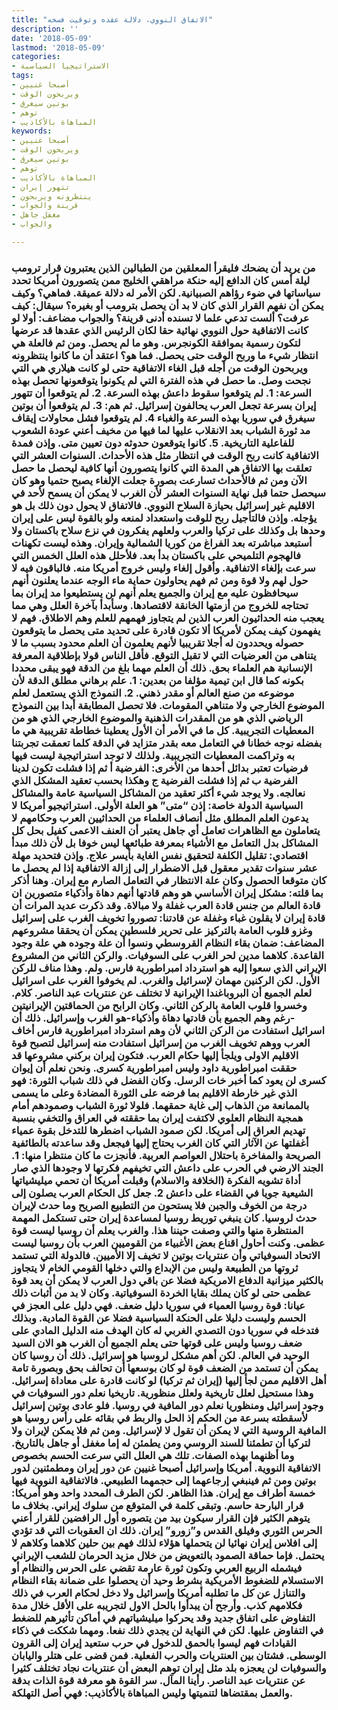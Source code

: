 ```yaml
---
title: "الاتفاق النووي، دلالة عقده وتوقيت فسخه"
description: ''
date: '2018-05-09'
lastmod: '2018-05-09'
categories:
- الاستراتيجيا السياسية
tags:
- أصبحا غنيين
- ويربحون الوقت
- بوتين سيغرق
- توهم
- المباهاة بالأكاذيب
keywords:
- أصبحا غنيين
- ويربحون الوقت
- بوتين سيغرق
- توهم
- المباهاة بالأكاذيب
- تتهور إيران
- ينتظرونه ويربحون
- قرينة والجواب
- مغفل جاهل
- والجواب

---
```

### من يريد أن يضحك فليقرأ المعلقين من الطبالين الذين يعتبرون قرار ترومب ليلة أمس كان الدافع إليه حنكة مراهقي الخليج ممن يتصورون أمريكا تحدد سياساتها في ضوء رؤاهم الصبيانية. لكن الأمر له دلالة عميقة. فماهي؟ وكيف يمكن أن نفهم القرار الذي كان لا بد أن يحصل بترومب أو بغيره؟ سيقال: كيف عرفت؟ ألست تدعي علما لا تسنده أدنى قرينة؟ والجواب مضاعف: أولا لو كانت الاتفاقية حول النووي نهائية حقا لكان الرئيس الذي عقدها قد عرضها لتكون رسمية بموافقة الكونجرس. وهو ما لم يحصل. ومن ثم فالعلة هي انتظار شيء ما وربح الوقت حتى يحصل. فما هو؟ اعتقد أن ما كانوا ينتظرونه ويربحون الوقت من أجله قبل الغاء الاتفاقية حتى لو كانت هيلاري هي التي نجحت وصل. ما حصل في هذه الفترة التي لم يكونوا يتوقعونها تحصل بهذه السرعة: 1. لم يتوقعوا سقوط داعش بهذه السرعة. 2. لم يتوقعوا أن تتهور إيران بسرعة تجعل العرب يحالفون إسرائيل. ثم هم: 3. لم يتوقعوا أن بوتين سيغرق في سوريا بهذه السرعة والغباء 4. لم يتوقعوا فشل محاولات إيقاف مد ثورة الشباب بعد الانقلاب عليها لما فيها من مخيف أعني عودة الشعوب للفاعلية التاريخية. 5. كانوا يتوقعون حدوثه دون تعيين متى. وإذن فمدة الاتفاقية كانت ربح الوقت في انتظار مثل هذه الأحداث. السنوات العشر التي تعلقت بها الاتفاق هي المدة التي كانوا يتصورون أنها كافية ليحصل ما حصل الآن ومن ثم فالأحداث تسارعت بصورة جعلت الإلغاء يصبح حتميا وهو كان سيحصل حتما قبل نهاية السنوات العشر لأن الغرب لا يمكن أن يسمح لأحد في الاقليم غير إسرائيل بحيازة السلاح النووي. فالاتفاق لا يحول دون ذلك بل هو يؤجله. وإذن فالتأجيل ربح للوقت واستعداد لمنعه ولو بالقوة ليس على إيران وحدها بل وكذلك على تركيا والعرب ولعلهم يفكرون في نزع سلاح باكستان ولا أستبعد مباشرته بعد الفراغ من كوريا الشمالية وإيران. وهذه ليست تكهنات فالهجوم التلميحي على باكستان بدأ بعد. فلأحلل هذه العلل الخمس التي سرعت بإلغاء الاتفاقية. وأقول إلغاء وليس خروج أمريكا منه. فالباقون فيه لا حول لهم ولا قوة ومن ثم فهم يحاولون حماية ماء الوجه عندما يعلنون أنهم سيحافظون عليه مع إيران والجميع يعلم أنهم لن يستطيعوا مد إيران بما تحتاجه للخروج من أزمتها الخانقة لاقتصادها. وسأبدأ بآخرة العلل وهي مما يعجب منه الحداثيون العرب الذين لم يتجاوز فهمهم للعلم وهم الاطلاق. فهم لا يفهمون كيف يمكن لأمريكا ألا تكون قادرة على تحديد متى يحصل ما يتوقعون حصوله ويحددون له أجلا تقريبيا لأنهم يعلمون أن العلم محدود بسبب ما لا يتناهى من العرضيات التي لا تقبل التوقع. فأقل الناس قولا بإطلاقية المعرفة الإنسانية هم العلماء بحق. ذلك أن العلم مهما بلغ من الدقة فهو يبقى محددا بكونه كما قال ابن تيمية مؤلفا من بعدين: 1. علم برهاني مطلق الدقة لأن موضوعه من صنع العالم أو مقدر ذهني. 2. النموذج الذي يستعمل لعلم الموضوع الخارجي ولا متناهي المقومات. فلا تحصل المطابقة أبدا بين النموذج الرياضي الذي هو من المقدرات الذهنية والموضوع الخارجي الذي هو من المعطيات التجريبية. كل ما في الأمر أن الأول يعطينا خطاطة تقريبية هي ما بفضله نوجه خطانا في التعامل معه بقدر متزايد في الدقة كلما تعمقت تجربتنا به وتراكمت المعطيات التجريبية. ولذلك لا توجد استراتيجية ليست فيها فرضيات تعتبر بدائل أحدها من الأخرى: الفرضية أ ثم إذا فشلت تكون لدينا الفرضية ب ثم إذا فشلت الفرضية ج وهكذا بحسب تعقيد المشكل الذي نعالجه. ولا يوجد شيء أكثر تعقيد من المشاكل السياسية عامة والمشاكل السياسية الدولة خاصة: إذن “متى” هو العلة الأولى. استراتيجيو أمريكا لا يدعون العلم المطلق مثل أنصاف العلماء من الحداثيين العرب وحكامهم لا يتعاملون مع الظاهرات تعامل أي جاهل يعتبر أن العنف الاعمى كفيل بحل كل المشاكل بدل التعامل مع الأشياء بمعرفة طبائعها ليس خوفا بل لأن ذلك مبدأ اقتصادي: تقليل الكلفة لتحقيق نفس الغاية بأيسر علاج. وإذن فتحديد مهلة عشر سنوات تقدير معقول قبل الاضطرار إلى إزالة الاتفاقية إذا لم يحصل ما كان متوقعا الحصول وكان علة الانتظار في التعامل الصارم مع إيران. وهنا أذكر بما قلته: مشكل إيران الأساسي هو وهم قادتها أنهم دهاة وأذكياء متصورين ان قادة العالم من جنس قادة العرب غفلة ولا مبالاة. وقد ذكرت عديد المرات أن قادة إيران لا يقلون غباء وغفلة عن قادتنا: تصوروا تخويف الغرب على إسرائيل وغزو قلوب العامة بالتركيز على تحرير فلسطين يمكن أن يحققا مشروعهم المضاعف: ضمان بقاء النظام القروسطي ونسوا أن علة وجوده هي علة وجود القاعدة. كلاهما مدين لحر الغرب على السوفيات. والركن الثاني من المشروع الإيراني الذي سعوا إليه هو استرداد امبراطورية فارس. ولم. وهذا مناف للركن الأول. لكن الركنين مهمان لإسرائيل والغرب. لم يخوفوا الغرب على اسرائيل لعلم الجميع أن البروباغندا الإيرانية لا تختلف عن عنتريات عبد الناصر. كلام. وخسروا قلوب العامة بالركن الثاني. وكان الرابح من الحماقتين الإيرانيتين -رغم وهم الجميع بأن قادتها دهاة وأذكياء-هو الغرب وإسرائيل. ذلك أن اسرائيل استفادت من الركن الثاني لأن وهم استرداد امبراطورية فارس أخاف العرب ووهم تخويف الغرب من إسرائيل استفادت منه إسرائيل لتصبح قوة الاقليم الاولى ويلجأ إليها حكام العرب. فتكون إيران بركني مشروعها قد حققت امبراطورية داود وليس امبراطورية كسرى. ونحن نعلم أن إيوان كسرى لن يعود كما أخبر خات الرسل. وكان الفضل في ذلك شباب الثورة: فهو الذي غير خارطة الاقليم بما فرضه على الثورة المضادة وعلى ما يسمى بالممانعة من الذهاب إلى غاية حمقهما. فلولا ثورة الشباب وصمودهم أمام همجية النظام العلوي لاكتفت إيران بما حققته في العراق والتخفي بنسبة تهديم العراق إلى أمريكا. لكن صمود الشباب اضطرها للتدخل بقوة عمياء أغفلتها عن الآثار التي كان الغرب يحتاج إليها فيجعل وقد ساعدته بالطائفية الصريحة والمفاخرة باحتلال العواصم العربية. فأنجزت ما كان منتظرا منها: 1. الجند الارضي في الحرب على داعش التي تخيفهم فكرتها لا وجودها الذي صار أداة تشويه الفكرة (الخلافة والاسلام) وقبلت أمريكا أن تحمي ميليشياتها الشيعية جويا في القضاء على داعش 2. جعل كل الحكام العرب يصلون إلى درجة من الخوف والجبن فلا يستحون من التطبيع الصريح وما حدث لإيران حدث لروسيا. كان ينبغي توريط روسيا لمساعدة إيران حتى تستكمل المهمة المنتظرة منها والتي وصفت حيننا هذا. والغرب يعلم أن روسيا ليست قوة عظمى. وكنت أحاول اقناع بعض الأغبياء من القوميين العرب بأن روسيا ليست الاتحاد السوفياتي وأن عنتريات بوتين لا تخيف إلا الأميين. فالدولة التي تستمد ثروتها من الطبيعة وليس من الإبداع والتي دخلها القومي الخام لا يتجاوز بالكثير ميزانية الدفاع الامريكية فضلا عن باقي دول العرب لا يمكن أن يعد قوة عظمى حتى لو كان يملك بقايا الخردة السوفياتية. وكان لا بد من أثبات ذلك عيانا: قوة روسيا العمياء في سوريا دليل ضعف. فهي دليل على العجز في الحسم وليست دليلا على الحنكة السياسية فضلا عن القوة المادية. وبذلك فتدخله في سوريا دون التصدي الغربي له كان الهدف منه الدليل المادي على ضعف روسيا وليس على قوتها حتى يعلم الجميع أن الغرب هو الان السيد الوحيد في العالم. لكن أهم مشكل لروسيا هو إسرائيل. ذلك أن روسيا كان يمكن أن تستمد من الضعف قوة لو كان بوسعها أن تحالف بحق وبصورة تامة أهل الاقليم ممن لجأ إليها (إيران ثم تركيا) لو كانت قادرة على معاداة إسرائيل. وهذا مستحيل لعلل تاريخية ولعلل منظورية. تاريخيا نعلم دور السوفيات في وجود إسرائيل ومنظوريا نعلم دور المافية في روسيا. فلو عادى بوتين إسرائيل لأسقطته بسرعة من الحكم إذ الحل والربط في بقائه على رأس روسيا هو المافية الروسية التي لا يمكن أن تقول لا لإسرائيل. ومن ثم فلا يمكن لإيران ولا لتركيا أن تطمئنا للسند الروسي ومن يطمئن له إما مغفل أو جاهل بالتاريخ. وما أظنهما بهذه الصفات. تلك هي العلل التي سرعت الحسم بخصوص الاتفاقية النووية. أمريكا وإسرائيل أصبحا غنيين عن دور إيران ومطمئنين لدور بوتين ومن ثم فينبغي إرجاعهما إلى حجمهما الطبيعي. فالاتفاقية النووية فيها خمسة أطراف مع إيران. هذا الظاهر. لكن الطرف المحدد واحد وهو أمريكا: قرار البارحة حاسم. وتبقى كلمة في المتوقع من سلوك إيراني. بخلاف ما يتوهم الكثير فإن القرار سيكون بيد من يتصوره أول الرافضين للقرار أعني الحرس الثوري وفيلق القدس و”زورو” إيران. ذلك ان العقوبات التي قد تؤدي إلى افلاس إيران نهائيا لن يتحملها هؤلاء لذلك فهم بين حلين كلاهما وكلاهم لا يحتمل. فإما حماقة الصمود بالتعويض من خلال مزيد الحرمان للشعب الإيراني فيشمله الربيع العربي وتكون ثورة عارمة تقضي على الحرس والنظام أو الاستسلام للضغوط الأمريكية بشرط وحيد أن يحصلوا على ضمانة بقاء النظام والتنازل عن كل ما تطلبه أمريكا وإسرائيل ولا دخل لحكام العرب في ذلك فكلامهم كذب. وأرجح أن يبدأوا بالحل الاول لتجريبه على الأقل خلال مدة التفاوض على اتفاق جديد وقد يحركوا ميليشياتهم في أماكن تأثيرهم للضغط في التفاوض عليها. لكن في النهاية لن يجدي ذلك نفعا. ومهما شككت في ذكاء القيادات فهم ليسوا بالحمق للدخول في حرب ستعيد إيران إلى القرون الوسطى. فشتان بين العنتريات والحرب الفعلية. فمن قضى على هتلر واليابان والسوفيات لن يعجزه بلد مثل إيران توهم البعض أن عنتريات نجاد تختلف كثيرا عن عنتريات عبد الناصر. رأينا المآل. سر القوة هو معرفة قوة الذات بدقة والعمل بمقتضاها لتنميتها وليس المباهاة بالأكاذيب: فهي أصل التهلكة.

###